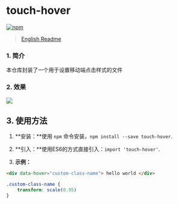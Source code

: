 # touch-hover
[![npm](https://img.shields.io/npm/v/touch-hover.svg)](https://www.npmjs.com/package/touch-hover)
> [English Readme](https://github.com/lixilin123/touch-hover)
### 1. 简介
本仓库封装了一个用于设置移动端点击样式的文件
### 2. 效果
![](https://user-images.githubusercontent.com/34760420/39755381-34376bbc-52f8-11e8-9efd-2333a6b29de1.gif)
## 3. 使用方法
1. **安装：**使用 `npm` 命令安装，`npm install --save touch-hover`.

2. **引入：**使用ES6的方式直接引入：`import 'touch-hover'`.

3. **示例：**
```html
<div data-hover="custom-class-name"> hello world </div>
```
``` css
.custom-class-name {
	transform: scale(0.95)
}
```